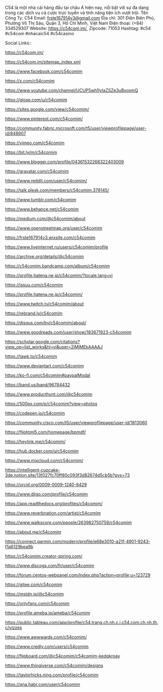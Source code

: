 C54 là một nhà cái hàng đầu tại châu Á hiện nay, nổi bật với sự đa dạng trong các dịch vụ cá cược trực tuyến và tính năng tiện ích vượt trội.
Tên Công Ty: C54
Email: frste167914v3@gmail.com
Địa chỉ: 301 Điện Biên Phủ, Phường Võ Thị Sáu, Quận 3, Hồ Chí Minh, Việt Nam
Điện thoại: (+84) 334529307
Website: https://c54com.im/ 
Zipcode: 71053
Hashtag: #c54 #c54com #nhacaic54 #c54casino

Social Links::

https://c54com.im/

https://c54com.im/sitemap_index.xml

https://www.facebook.com/c54comim

https://x.com/c54comim

https://www.youtube.com/channel/UCUP5wh1lyIaZSZe3uBxoxmQ

https://glose.com/u/c54comim

https://sites.google.com/view/c54comim/

https://www.pinterest.com/c54comim/

https://community.fabric.microsoft.com/t5/user/viewprofilepage/user-id/848907

https://vimeo.com/c54comim

https://bit.ly/m/c54comim

https://www.blogger.com/profile/04361532268322403009

https://gravatar.com/c54comim

https://www.reddit.com/user/c54comim/

https://talk.plesk.com/members/c54comim.378145/

https://www.tumblr.com/c54comim

https://www.behance.net/c54comim

https://medium.com/@c54comim/about

https://www.openstreetmap.org/user/c54comim

https://frste167914v3.wixsite.com/c54comim

https://www.liveinternet.ru/users/c54comim/profile

https://archive.org/details/@c54comim

https://c54comim.bandcamp.com/album/c54comim

https://profile.hatena.ne.jp/c54comim/?locale.lang=vi

https://issuu.com/c54comim

https://profile.hatena.ne.jp/c54comim/

https://www.twitch.tv/c54comim/about

https://rebrand.ly/c54comim

https://disqus.com/by/c54comim/about/

https://www.goodreads.com/user/show/183671923-c54comim

https://scholar.google.com/citations?view_op=list_works&hl=vi&user=2iMjMEkAAAAJ

https://tawk.to/c54comim

https://www.deviantart.com/c54comim

https://ko-fi.com/c54comim#paypalModal

https://band.us/band/96784432

https://www.producthunt.com/@c54comim

https://500px.com/p/c54comim?view=photos

https://codepen.io/c54comim

https://community.cisco.com/t5/user/viewprofilepage/user-id/1813060

https://fliphtml5.com/homepage/bpmdf/

https://heylink.me/c54comim/

https://hub.docker.com/u/c54comim

https://www.mixcloud.com/c54comim/

https://intelligent-cupcake-3de.notion.site/13f027fc70ff80c093f3d82674d5cb5b?pvs=73

https://orcid.org/0009-0009-1240-8429

https://www.diigo.com/profile/c54comim

https://app.readthedocs.org/profiles/c54comim/

https://www.reverbnation.com/artist/c54comim

https://www.walkscore.com/people/263982750759/c54comim

https://about.me/c54comim

https://connect.garmin.com/modern/profile/e68e3010-a21f-4901-9243-f1a6129bea9b

https://c54comim.creator-spring.com/

https://www.discogs.com/fr/user/c54comim

https://forum.centos-webpanel.com/index.php?action=profile;u=123729

https://gitee.com/c54comim

https://mstdn.jp/@c54comim

https://onlyfans.com/c54comim

https://profile.ameba.jp/ameba/c54comim

https://public.tableau.com/app/profile/c54.trang.ch.nh.c.i.c54.com.ch.nh.th.c/vizzes

https://www.awwwards.com/c54comim/

https://www.credly.com/users/c54comim

https://flipboard.com/@c54comim/c54comim-kedqkroay

https://www.thingiverse.com/c54comim/designs

https://taylorhicks.ning.com/profile/c54comim

https://qna.habr.com/user/c54comim